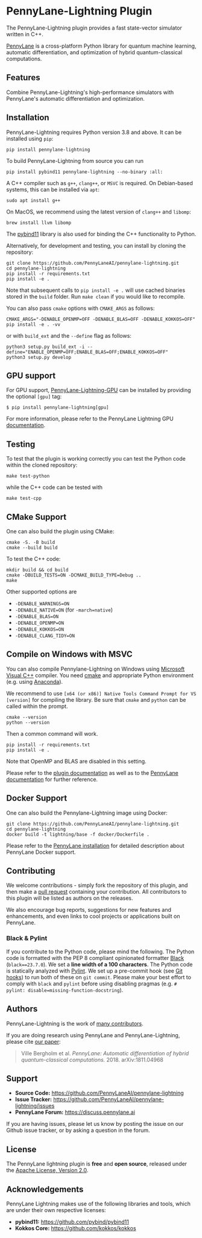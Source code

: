 # PennyLane-Lightning Plugin

The PennyLane-Lightning plugin provides a fast state-vector simulator written in C++.

[PennyLane](https://docs.pennylane.ai) is a cross-platform Python library for quantum machine
learning, automatic differentiation, and optimization of hybrid quantum-classical computations.

## Features

Combine PennyLane-Lightning's high-performance simulators with PennyLane's
  automatic differentiation and optimization.

## Installation

PennyLane-Lightning requires Python version 3.8 and above. It can be installed using ``pip``:

```console
pip install pennylane-lightning
```

To build PennyLane-Lightning from source you can run

```console
pip install pybind11 pennylane-lightning --no-binary :all:
```

A C++ compiler such as ``g++``, ``clang++``, or ``MSVC`` is required.
On Debian-based systems, this can be installed via ``apt``:

```console
sudo apt install g++
```

On MacOS, we recommend using the latest version of ``clang++`` and ``libomp``:

```console
brew install llvm libomp
```

The [pybind11](https://pybind11.readthedocs.io/en/stable/>) library is also used for binding the
C++ functionality to Python.

Alternatively, for development and testing, you can install by cloning the repository:

```console
git clone https://github.com/PennyLaneAI/pennylane-lightning.git
cd pennylane-lightning
pip install -r requirements.txt
pip install -e .
```

Note that subsequent calls to ``pip install -e .`` will use cached binaries stored in the
``build`` folder. Run ``make clean`` if you would like to recompile.

You can also pass ``cmake`` options with ``CMAKE_ARGS`` as follows:

```console
CMAKE_ARGS="-DENABLE_OPENMP=OFF -DENABLE_BLAS=OFF -DENABLE_KOKKOS=OFF" pip install -e . -vv
```

or with ``build_ext`` and the ``--define`` flag as follows:

```console
python3 setup.py build_ext -i --define="ENABLE_OPENMP=OFF;ENABLE_BLAS=OFF;ENABLE_KOKKOS=OFF"
python3 setup.py develop
```

## GPU support

For GPU support, [PennyLane-Lightning-GPU](https://github.com/PennyLaneAI/pennylane-lightning-gpu)
can be installed by providing the optional ``[gpu]`` tag:

    $ pip install pennylane-lightning[gpu]

For more information, please refer to the PennyLane Lightning GPU [documentation](https://docs.pennylane.ai/projects/lightning-gpu).

## Testing

To test that the plugin is working correctly you can test the Python code within the cloned
repository:

```console
make test-python
```

while the C++ code can be tested with

```console
make test-cpp
```

## CMake Support

One can also build the plugin using CMake:

```console
cmake -S. -B build
cmake --build build
```

To test the C++ code:

```console
mkdir build && cd build
cmake -DBUILD_TESTS=ON -DCMAKE_BUILD_TYPE=Debug ..
make
```

Other supported options are

- ``-DENABLE_WARNINGS=ON``
- ``-DENABLE_NATIVE=ON`` (for ``-march=native``)
- ``-DENABLE_BLAS=ON``
- ``-DENABLE_OPENMP=ON``
- ``-DENABLE_KOKKOS=ON``
- ``-DENABLE_CLANG_TIDY=ON``

## Compile on Windows with MSVC

You can also compile Pennylane-Lightning on Windows using
[Microsoft Visual C++](https://visualstudio.microsoft.com/vs/features/cplusplus/) compiler.
You need [cmake](https://cmake.org/download/) and appropriate Python environment
(e.g. using [Anaconda](https://www.anaconda.com/)).


We recommend to use ``[x64 (or x86)] Native Tools Command Prompt for VS [version]`` for compiling the library.
Be sure that ``cmake`` and ``python`` can be called within the prompt.

```console
cmake --version
python --version
```

Then a common command will work.

```console
pip install -r requirements.txt
pip install -e .
```

Note that OpenMP and BLAS are disabled in this setting.

Please refer to the [plugin documentation](https://docs.pennylane.ai/projects/lightning/) as well as to the [PennyLane documentation](https://docs.pennylane.ai/) for further reference.


## Docker Support
One can also build the Pennylane-Lightning image using Docker:

```console
git clone https://github.com/PennyLaneAI/pennylane-lightning.git
cd pennylane-lightning
docker build -t lightning/base -f docker/Dockerfile .
```

Please refer to the [PennyLane installation](https://docs.pennylane.ai/en/stable/development/guide/installation.html#installation) for detailed description about PennyLane Docker support.

## Contributing

We welcome contributions - simply fork the repository of this plugin, and then make a
[pull request](https://help.github.com/articles/about-pull-requests/) containing your contribution.
All contributors to this plugin will be listed as authors on the releases.

We also encourage bug reports, suggestions for new features and enhancements, and even links to cool projects
or applications built on PennyLane.

### Black & Pylint

If you contribute to the Python code, please mind the following.
The Python code is formatted with the PEP 8 compliant opinionated formatter [Black](https://github.com/psf/black) (`black==23.7.0`).
We set a **line width of a 100 characters**.
The Python code is statically analyzed with [Pylint](https://pylint.readthedocs.io/en/stable/).
We set up a pre-commit hook (see [Git hooks](https://git-scm.com/docs/githooks)) to run both of these on `git commit`.
Please make your best effort to comply with `black` and `pylint` before using disabling pragmas (e.g. `# pylint: disable=missing-function-docstring`).

## Authors

PennyLane-Lightning is the work of [many contributors](https://github.com/PennyLaneAI/pennylane-lightning/graphs/contributors).

If you are doing research using PennyLane and PennyLane-Lightning, please cite [our paper](https://arxiv.org/abs/1811.04968):

> Ville Bergholm et al. *PennyLane: Automatic differentiation of hybrid quantum-classical
> computations.* 2018. arXiv:1811.04968

## Support

- **Source Code:** https://github.com/PennyLaneAI/pennylane-lightning
- **Issue Tracker:** https://github.com/PennyLaneAI/pennylane-lightning/issues
- **PennyLane Forum:** https://discuss.pennylane.ai

If you are having issues, please let us know by posting the issue on our Github issue tracker, or
by asking a question in the forum.

## License

The PennyLane lightning plugin is **free** and **open source**, released under
the [Apache License, Version 2.0](https://www.apache.org/licenses/LICENSE-2.0).

## Acknowledgements

PennyLane Lightning makes use of the following libraries and tools, which are under their own respective licenses:

- **pybind11:** https://github.com/pybind/pybind11
- **Kokkos Core:** https://github.com/kokkos/kokkos
